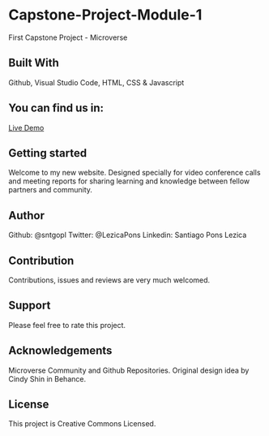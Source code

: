 # Capstone-Project-Module-1
 First Capstone Project - Microverse

## Built With
 Github, Visual Studio Code, HTML, CSS & Javascript

## You can find us in:
 [Live Demo](https://sntgopl.github.io/Capstone-html-css-js/)

## Getting started
 Welcome to my new website. Designed specially for video conference calls and meeting reports for sharing learning and knowledge between fellow partners and community.

## Author
 Github: @sntgopl
 Twitter: @LezicaPons
 Linkedin: Santiago Pons Lezica

## Contribution
 Contributions, issues and reviews are very much welcomed.

## Support
 Please feel free to rate this project.

## Acknowledgements 
 Microverse Community and Github Repositories.
 Original design idea by Cindy Shin in Behance.

## License
 This project is Creative Commons Licensed.